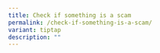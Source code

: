 ```yaml
---
title: Check if something is a scam
permalink: /check-if-something-is-a-scam/
variant: tiptap
description: ""
---
```

<p></p>